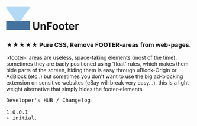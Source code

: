 <h1><img src="resources/icon.png" height="64" width="64"/> UnFooter</h1>

<h3>★★★★★ Pure CSS, Remove FOOTER-areas from web-pages.</h3>

&gt;footer&lt; areas are useless, space-taking elements (most of the time), 
sometimes they are badly positioned using 'float' rules, which makes them hide parts of the screen, 
hiding them is easy through uBlock-Origin or AdBlock (etc..) but sometimes you don't want to use the 
big ad-blocking extension on sensitive websites (eBay will break very easy...), 
this is a light-weight alternative that simply hides the footer-elements.

<pre>
Developer's HUB / Changelog

1.0.0.1
+ initial.
</pre>
